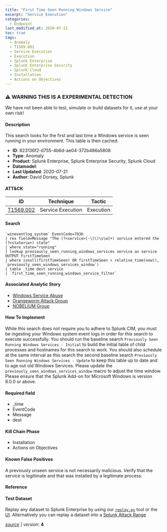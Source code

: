 ```yaml
---
title: "First Time Seen Running Windows Service"
excerpt: "Service Execution"
categories:
  - Endpoint
last_modified_at: 2020-07-21
toc: true
tags:
  - Anomaly
  - T1569.002
  - Service Execution
  - Execution
  - Splunk Enterprise
  - Splunk Enterprise Security
  - Splunk Cloud
  - Installation
  - Actions on Objectives
---
```


### ⚠️ WARNING THIS IS A EXPERIMENTAL DETECTION
We have not been able to test, simulate or build datasets for it, use at your own risk!


#### Description

This search looks for the first and last time a Windows service is seen running in your environment. This table is then cached.

- **ID**: 823136f2-d755-4b6d-ae04-372b486a5808
- **Type**: Anomaly
- **Product**: Splunk Enterprise, Splunk Enterprise Security, Splunk Cloud
- **Datamodel**: 
- **Last Updated**: 2020-07-21
- **Author**: David Dorsey, Splunk


#### ATT&CK

| ID          | Technique   | Tactic       |
| ----------- | ----------- |--------------|
| [T1569.002](https://attack.mitre.org/techniques/T1569/002/) | Service Execution | Execution |


#### Search

```
`wineventlog_system` EventCode=7036 
| rex field=Message "The (?<service>[-\(\)\s\w]+) service entered the (?<state>\w+) state" 
| where state="running" 
| lookup previously_seen_running_windows_services service as service OUTPUT firstTimeSeen 
| where isnull(firstTimeSeen) OR firstTimeSeen > relative_time(now(), `previously_seen_windows_services_window`) 
| table _time dest service 
| `first_time_seen_running_windows_service_filter`
```

#### Associated Analytic Story
* [Windows Service Abuse](/stories/windows_service_abuse)
* [Orangeworm Attack Group](/stories/orangeworm_attack_group)
* [NOBELIUM Group](/stories/nobelium_group)


#### How To Implement
While this search does not require you to adhere to Splunk CIM, you must be ingesting your Windows system event logs in order for this search to execute successfully. You should run the baseline search `Previously Seen Running Windows Services - Initial` to build the initial table of child processes and hostnames for this search to work. You should also schedule at the same interval as this search the second baseline search `Previously Seen Running Windows Services - Update` to keep this table up to date and to age out old Windows Services. Please update the `previously_seen_windows_services_window` macro to adjust the time window. Please ensure that the Splunk Add-on for Microsoft Windows is version 8.0.0 or above.

#### Required field
* _time
* EventCode
* Message
* dest


#### Kill Chain Phase
* Installation
* Actions on Objectives


#### Known False Positives
A previously unseen service is not necessarily malicious. Verify that the service is legitimate and that was installed by a legitimate process.




#### Reference


#### Test Dataset
Replay any dataset to Splunk Enterprise by using our [`replay.py`](https://github.com/splunk/attack_data#using-replaypy) tool or the [UI](https://github.com/splunk/attack_data#using-ui).
Alternatively you can replay a dataset into a [Splunk Attack Range](https://github.com/splunk/attack_range#replay-dumps-into-attack-range-splunk-server)



[_source_](https://github.com/splunk/security_content/tree/develop/detections/experimental/endpoint/first_time_seen_running_windows_service.yml) | _version_: **4**